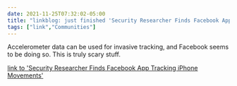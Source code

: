 ```yaml
---
date: 2021-11-25T07:32:02-05:00
title: "linkblog: just finished 'Security Researcher Finds Facebook App Tracking iPhone Movements'"
tags: ["link","Communities"]
---
```

Accelerometer data can be used for invasive tracking, and Facebook seems to be doing so. This is truly scary stuff.
 
[link to 'Security Researcher Finds Facebook App Tracking iPhone Movements'](https://www.forbes.com/sites/zakdoffman/2021/10/23/apple-iphone-users-delete-facebook-app-after-new-tracking-warning/?sh=37013fae5930)
